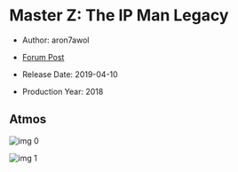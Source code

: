 # Master Z: The IP Man Legacy

* Author: aron7awol

* [Forum Post](https://www.avsforum.com/threads/bass-eq-for-filtered-movies.2995212/post-57756390)

* Release Date: 2019-04-10
* Production Year: 2018

## Atmos

![img 0](https://i.imgur.com/DpENSPr.jpg)

![img 1](https://i.imgur.com/uGgc6KI.jpg)

